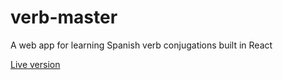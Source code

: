 # verb-master

A web app for learning Spanish verb conjugations built in React

[Live version](https://andycloke.github.io/verb-master/)
